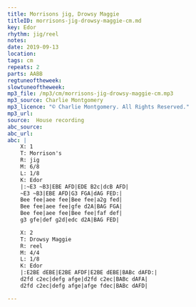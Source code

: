 ```yaml
---
title: Morrisons jig, Drowsy Maggie
titleID: morrisons-jig-drowsy-maggie-cm.md
key: Edor
rhythm: jig/reel
notes:
date: 2019-09-13
location:
tags: cm
repeats: 2
parts: AABB
regtuneoftheweek:
slowtuneoftheweek:
mp3_file: /mp3/cm/morrisons-jig-drowsy-maggie-cm.mp3
mp3_source: Charlie Montgomery
mp3_licence: "© Charlie Montgomery. All Rights Reserved."
mp3_url:
source:  House recording
abc_source:
abc_url:
abc: |
    X: 1
    T: Morrison's
    R: jig
    M: 6/8
    L: 1/8
    K: Edor
    |:~E3 ~B3|EBE AFD|EDE B2c|dcB AFD|
    ~E3 ~B3|EBE AFD|G3 FGA|dAG FED:|
    Bee fee|aee fee|Bee fee|a2g fed|
    Bee fee|aee fee|gfe d2A|BAG FGA|
    Bee fee|aee fee|Bee fee|faf def|
    g3 gfe|def g2d|edc d2A|BAG FED|

    X: 2
    T: Drowsy Maggie
    R: reel
    M: 4/4
    L: 1/8
    K: Edor
    |:E2BE dEBE|E2BE AFDF|E2BE dEBE|BABc dAFD:|
    d2fd c2ec|defg afge|d2fd c2ec|BABc dAFA|
    d2fd c2ec|defg afge|afge fdec|BABc dAFD|

---
```

